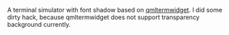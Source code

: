 A terminal simulator with font shadow based on [qmltermwidget](//github.com/Swordfish90/qmltermwidget). I did some dirty hack, because qmltermwidget does not support transparency background currently.
